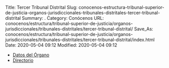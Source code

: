 Title: Tercer Tribunal Distrital
Slug: conocenos-estructura-tribunal-superior-de-justicia-organos-jurisdiccionales-tribunales-distritales-tercer-tribunal-distrital
Summary: .
Category: Conócenos
URL: conocenos/estructura/tribunal-superior-de-justicia/organos-jurisdiccionales/tribunales-distritales/tercer-tribunal-distrital/
Save_As: conocenos/estructura/tribunal-superior-de-justicia/organos-jurisdiccionales/tribunales-distritales/tercer-tribunal-distrital/index.html
Date: 2020-05-04 09:12
Modified: 2020-05-04 09:12



* [Datos del Órgano](datos-del-organo/)
* [Directorio](directorio/)



